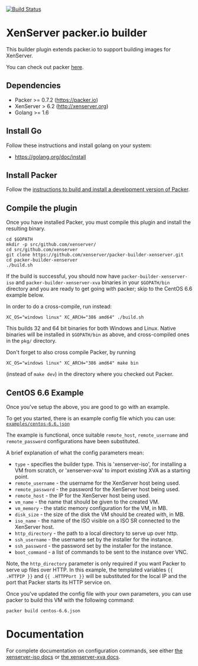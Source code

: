 [![Build Status](https://travis-ci.org/xenserver/packer-builder-xenserver.svg?branch=master)](https://travis-ci.org/xenserver/packer-builder-xenserver)

# XenServer packer.io builder

This builder plugin extends packer.io to support building images for XenServer. 

You can check out packer [here](https://packer.io).


## Dependencies
* Packer >= 0.7.2 (https://packer.io)
* XenServer > 6.2 (http://xenserver.org)
* Golang >= 1.6

## Install Go

Follow these instructions and install golang on your system:
* https://golang.org/doc/install

## Install Packer

Follow the [instructions to build and install a development version of Packer](https://github.com/mitchellh/packer/blob/master/CONTRIBUTING.md#setting-up-go-to-work-on-packer).

## Compile the plugin

Once you have installed Packer, you must compile this plugin and install the
resulting binary.

```shell
cd $GOPATH
mkdir -p src/github.com/xenserver/
cd src/github.com/xenserver
git clone https://github.com/xenserver/packer-builder-xenserver.git
cd packer-builder-xenserver
./build.sh
```

If the build is successful, you should now have `packer-builder-xenserver-iso` and
`packer-builder-xenserver-xva` binaries in your `$GOPATH/bin` directory and you are
ready to get going with packer; skip to the CentOS 6.6 example below.

In order to do a cross-compile, run instead:
```shell
XC_OS="windows linux" XC_ARCH="386 amd64" ./build.sh
```
This builds 32 and 64 bit binaries for both Windows and Linux. Native binaries will
be installed in `$GOPATH/bin` as above, and cross-compiled ones in the `pkg/` directory.

Don't forget to also cross compile Packer, by running
```shell
XC_OS="windows linux" XC_ARCH="386 amd64" make bin
```
(instead of `make dev`) in the directory where you checked out Packer.

## CentOS 6.6 Example

Once you've setup the above, you are good to go with an example. 

To get you started, there is an example config file which you can use:
[`examples/centos-6.6.json`](https://github.com/xenserver/packer-builder-xenserver/blob/master/examples/centos-6.6.json)

The example is functional, once suitable `remote_host`, `remote_username` and
`remote_password` configurations have been substituted.

A brief explanation of what the config parameters mean:
 * `type` - specifies the builder type. This is 'xenserver-iso', for installing
   a VM from scratch, or 'xenserver-xva' to import existing XVA as a starting
   point.
 * `remote_username` - the username for the XenServer host being used.
 * `remote_password` - the password for the XenServer host being used.
 * `remote_host` - the IP for the XenServer host being used.
 * `vm_name` - the name that should be given to the created VM.
 * `vm_memory` - the static memory configuration for the VM, in MB.
 * `disk_size` - the size of the disk the VM should be created with, in MB.
 * `iso_name` - the name of the ISO visible on a ISO SR connected to the XenServer host.
 * `http_directory` - the path to a local directory to serve up over http.
 * `ssh_username` - the username set by the installer for the instance.
 * `ssh_password` - the password set by the installer for the instance.
 * `boot_command` - a list of commands to be sent to the instance over VNC.

Note, the `http_directory` parameter is only required if you
want Packer to serve up files over HTTP. In this example, the templated variables
`{{ .HTTPIP }}` and `{{ .HTTPPort }}` will be substituted for the local IP and
the port that Packer starts its HTTP service on.

Once you've updated the config file with your own parameters, you can use packer
to build this VM with the following command:

```
packer build centos-6.6.json
```

# Documentation

For complete documentation on configuration commands, see either [the
xenserver-iso docs](https://github.com/xenserver/packer-builder-xenserver/blob/master/docs/builders/xenserver-iso.html.markdown) or [the xenserver-xva docs](https://github.com/xenserver/packer-builder-xenserver/blob/master/docs/builders/xenserver-xva.html.markdown).
